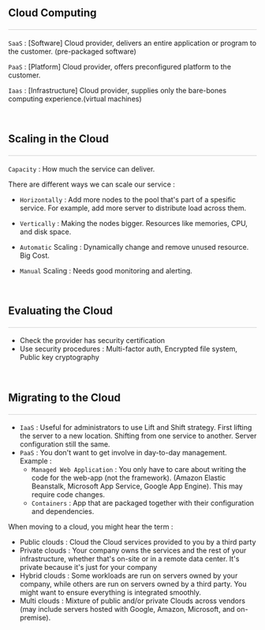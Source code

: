 <style>hr{opacity: 20%; height: 1px!important; margin-bottom:0px!important</style>

## Cloud Computing <hr/>
`SaaS` : [Software] Cloud provider, delivers an entire application or program to the customer. (pre-packaged software)

`PaaS` : [Platform] Cloud provider, offers preconfigured platform to the customer. 

`Iaas` : [Infrastructure] Cloud provider, supplies only the bare-bones computing experience.(virtual machines)

<br>

## Scaling in the Cloud <hr/>
`Capacity` : How much the service can deliver. 

There are different ways we can scale our service :
- `Horizontally` : Add more nodes to the pool that's part of a spesific service. For example, add more server to distribute load across them. 

- `Vertically` : Making the nodes bigger. Resources like memories, CPU, and disk space.

- `Automatic` Scaling : Dynamically change and remove unused resource. Big Cost.

- `Manual` Scaling : Needs good monitoring and alerting.

<br>

## Evaluating the Cloud <hr/>
- Check the provider has security certification
- Use security procedures : Multi-factor auth, Encrypted file system, Public key cryptography

<br>

## Migrating to the Cloud <hr/>
- `IaaS` : Useful for administrators to use Lift and Shift strategy. First lifting the server to a new location. Shifting from one service to another. Server configuration still the same. 
- `PaaS` : You don't want to get involve in day-to-day management.<br>
    Example : <br>
    - `Managed Web Application` : You only have to care about writing the code for the web-app (not the framework). (Amazon Elastic Beanstalk, Microsoft App Service, Google App Engine). This may require code changes.
    - `Containers` : App that are packaged together with their configuration and dependencies. 

When moving to a cloud, you might hear the term :
- Public clouds : Cloud the Cloud services provided to you by a third party
- Private clouds : Your company owns the services and the rest of your infrastructure, whether that's on-site or in a remote data center. It's private because it's just for your company
- Hybrid clouds : Some workloads are run on servers owned by your company, while others are run on servers owned by a third party. You might want to ensure everything is integrated smoothly.
- Multi clouds : Mixture of public and/or private Clouds across vendors (may include servers hosted with Google, Amazon, Microsoft, and on-premise). 
    
